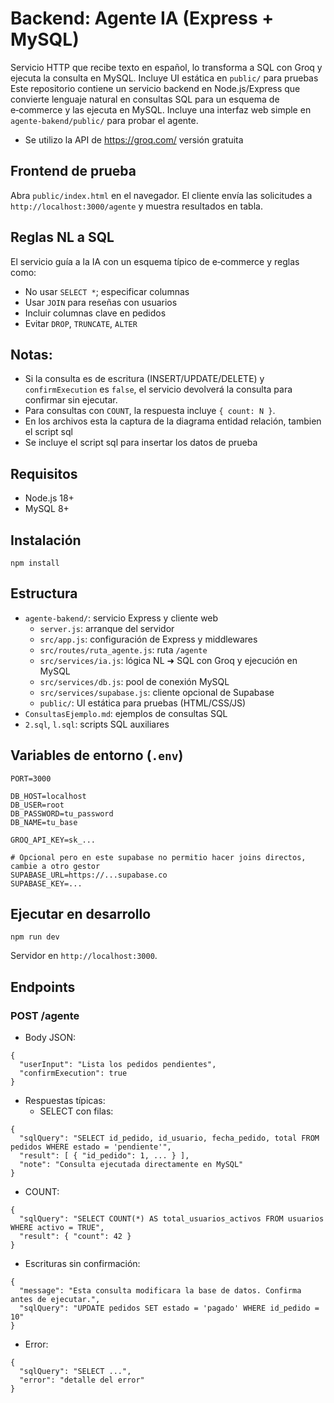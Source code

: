 # Backend: Agente IA (Express + MySQL)
Servicio HTTP que recibe texto en español, lo transforma a SQL con Groq y ejecuta la consulta en MySQL. Incluye UI estática en `public/` para pruebas
Este repositorio contiene un servicio backend en Node.js/Express que convierte lenguaje natural en consultas SQL para un esquema de e‑commerce y las ejecuta en MySQL. Incluye una interfaz web simple en `agente-bakend/public/` para probar el agente.

- Se utilizo la API de https://groq.com/ versión gratuita 

## Frontend de prueba
Abra `public/index.html` en el navegador. El cliente envía las solicitudes a `http://localhost:3000/agente` y muestra resultados en tabla.

## Reglas NL a SQL 
El servicio guía a la IA con un esquema típico de e‑commerce y reglas como:
- No usar `SELECT *`; especificar columnas
- Usar `JOIN` para reseñas con usuarios
- Incluir columnas clave en pedidos
- Evitar `DROP`, `TRUNCATE`, `ALTER`

## Notas:
- Si la consulta es de escritura (INSERT/UPDATE/DELETE) y `confirmExecution` es `false`, el servicio devolverá la consulta para confirmar sin ejecutar.
- Para consultas con `COUNT`, la respuesta incluye `{ count: N }`.
- En los archivos esta la captura de la diagrama entidad relación, tambien el script sql 
- Se incluye el script sql para insertar los datos de prueba

## Requisitos
- Node.js 18+
- MySQL 8+

## Instalación
```
npm install
```

## Estructura
- `agente-bakend/`: servicio Express y cliente web
  - `server.js`: arranque del servidor
  - `src/app.js`: configuración de Express y middlewares
  - `src/routes/ruta_agente.js`: ruta `/agente`
  - `src/services/ia.js`: lógica NL ➜ SQL con Groq y ejecución en MySQL
  - `src/services/db.js`: pool de conexión MySQL
  - `src/services/supabase.js`: cliente opcional de Supabase
  - `public/`: UI estática para pruebas (HTML/CSS/JS)
- `ConsultasEjemplo.md`: ejemplos de consultas SQL
- `2.sql`, `l.sql`: scripts SQL auxiliares

## Variables de entorno (`.env`)
```
PORT=3000

DB_HOST=localhost
DB_USER=root
DB_PASSWORD=tu_password
DB_NAME=tu_base

GROQ_API_KEY=sk_...

# Opcional pero en este supabase no permitio hacer joins directos, cambie a otro gestor
SUPABASE_URL=https://...supabase.co
SUPABASE_KEY=...
```

## Ejecutar en desarrollo
```
npm run dev
```
Servidor en `http://localhost:3000`.

## Endpoints
### POST /agente
- Body JSON:
```
{
  "userInput": "Lista los pedidos pendientes",
  "confirmExecution": true
}
```
- Respuestas típicas:
  - SELECT con filas:
```
{
  "sqlQuery": "SELECT id_pedido, id_usuario, fecha_pedido, total FROM pedidos WHERE estado = 'pendiente'",
  "result": [ { "id_pedido": 1, ... } ],
  "note": "Consulta ejecutada directamente en MySQL"
}
```
  - COUNT:
```
{
  "sqlQuery": "SELECT COUNT(*) AS total_usuarios_activos FROM usuarios WHERE activo = TRUE",
  "result": { "count": 42 }
}
```
  - Escrituras sin confirmación:
```
{
  "message": "Esta consulta modificara la base de datos. Confirma antes de ejecutar.",
  "sqlQuery": "UPDATE pedidos SET estado = 'pagado' WHERE id_pedido = 10"
}
```
  - Error:
```
{
  "sqlQuery": "SELECT ...",
  "error": "detalle del error"
}
```

